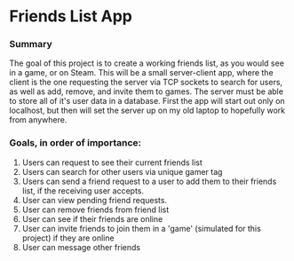 # Friends List App

### Summary
The goal of this project is to create a working friends list, as you would see in a game, or on Steam. This will be a small server-client app, where the client is the one requesting the server via TCP sockets to search for users, as well as add, remove, and invite them to games. The server must be able to store all of it's user data in a database. First the app will start out only on localhost, but then will set the server up on my old laptop to hopefully work from anywhere.

### Goals, in order of importance:
1. Users can request to see their current friends list
2. Users can search for other users via unique gamer tag
3. Users can send a friend request to a user to add them to their friends list, if the receiving user accepts.
4. User can view pending friend requests.
5. User can remove friends from friend list
6. User can see if their friends are online
7. User can invite friends to join them in a 'game' (simulated for this project) if they are online
8. User can message other friends
